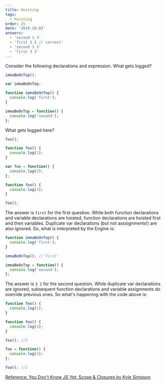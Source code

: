 ```yaml
---
title: Hoisting
tags:
  - hoisting
order: 25
date: '2019-10-03'
answers:
  - 'second 1 3'
  - 'first 3 2 // correct'
  - 'second 3 3'
  - 'first 3 3'
---
```


Consider the following declarations and expression. What gets logged?

```javascript
immaBeOnTop();

var immaBeOnTop;

function immaBeOnTop() {
  console.log('first');
}

immaBeOnTop = function() {
  console.log('second');
};
```

What gets logged here?

```javascript
foo();

function foo() {
  console.log(1);
}

var foo = function() {
  console.log(2);
};

function foo() {
  console.log(3);
}

foo();
```

<!-- explanation -->

The answer is `first` for the first question. While both function declarations and variable declarations are hoisted, function declarations are hoisted first and then variables. Duplicate var declarations (but not asssignments!) are also ignored. So, what is interpreted by the Engine is:

```javascript
function immaBeOnTop() {
  console.log('first');
}

immaBeOnTop(); //'first'

immaBeOnTop = function() {
  console.log('second');
};
```

The answer is `3 2` for the second question. While duplicate var declarations are ignored, subsequent function declarations and variable assignments do override previous ones. So what's happening with the code above is:

```javascript
function foo() {
  console.log(1);
}

function foo() {
  console.log(3);
}

foo(); //3

foo = function() {
  console.log(2);
};

foo(); //2
```

[Reference: You Don't Know JS Yet: Scope & Closures by Kyle Simpson](https://github.com/getify/You-Dont-Know-JS/blob/2nd-ed/scope-closures/ch4.md)
